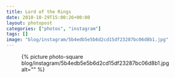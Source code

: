 ```yaml
---
title: Lord of the Rings
date: 2010-10-29T15:00:26+00:00
layout: photopost
categories: ["photos", "instagram"]
tags: []
image: "blog/instagram/5b4edb5e5b6d2cd15df23287bc06d8b1.jpg"
---
```


<figure class="photo photo--square">
  {% picture photo-square blog/instagram/5b4edb5e5b6d2cd15df23287bc06d8b1.jpg alt="" %}
</figure>


